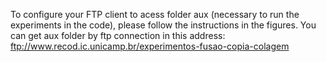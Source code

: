 To configure your FTP client to acess folder aux (necessary to run the experiments in the code), please follow the instructions in the figures. You can get aux folder by ftp connection in this address: ftp://www.recod.ic.unicamp.br/experimentos-fusao-copia-colagem

